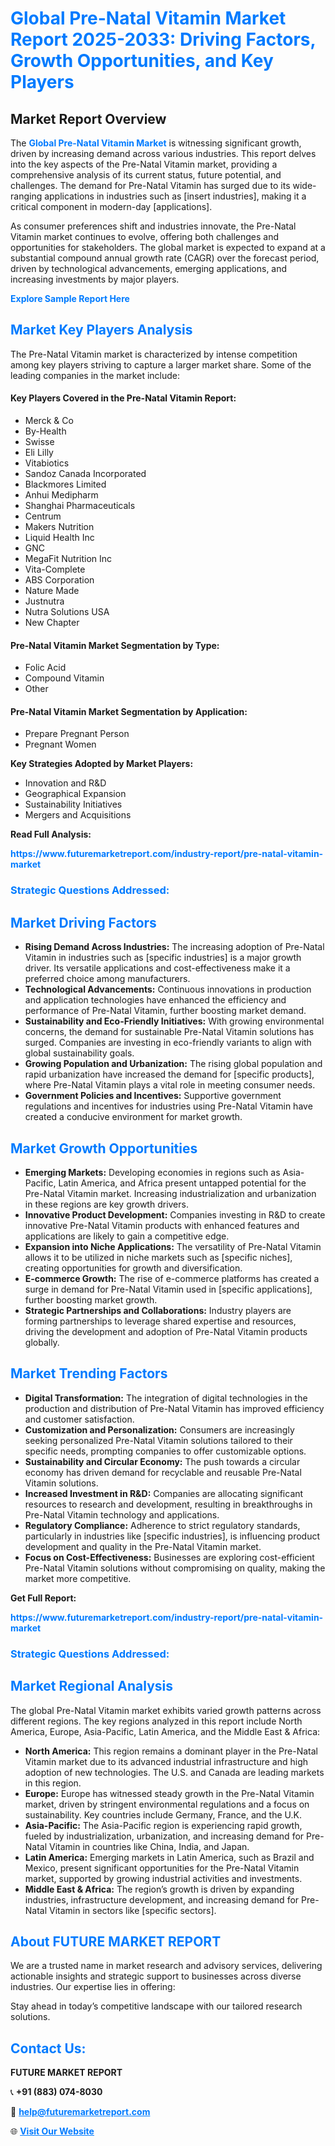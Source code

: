 <h1 style="color: #007BFF;">Global Pre-Natal Vitamin Market Report 2025-2033: Driving Factors, Growth Opportunities, and Key Players</h1>

<section id="overview">
<h2>Market Report Overview</h2>
<p>The <a href="https://www.futuremarketreport.com/industry-report/pre-natal-vitamin-market" style="color: #007BFF; text-decoration: none;"><strong>Global Pre-Natal Vitamin Market</strong></a> is witnessing significant growth, driven by increasing demand across various industries. This report delves into the key aspects of the Pre-Natal Vitamin market, providing a comprehensive analysis of its current status, future potential, and challenges. The demand for Pre-Natal Vitamin has surged due to its wide-ranging applications in industries such as [insert industries], making it a critical component in modern-day [applications].</p>
<p>As consumer preferences shift and industries innovate, the Pre-Natal Vitamin market continues to evolve, offering both challenges and opportunities for stakeholders. The global market is expected to expand at a substantial compound annual growth rate (CAGR) over the forecast period, driven by technological advancements, emerging applications, and increasing investments by major players.</p>
</section>

<section id="overview">
<p><a href="https://www.futuremarketreport.com/request-sample/reportId=79745" style="color: #007BFF; text-decoration: none;"><strong>Explore Sample Report Here</strong></a></p>
</section>

<section id="key-players">
<h2 style="color: #007BFF;">Market Key Players Analysis</h2>
<p>The Pre-Natal Vitamin market is characterized by intense competition among key players striving to capture a larger market share. Some of the leading companies in the market include:</p>
<h4>Key Players Covered in the Pre-Natal Vitamin Report:</h4>
<ul><li>Merck &amp; Co</li><li>By-Health</li><li>Swisse</li><li>Eli Lilly</li><li>Vitabiotics</li><li>Sandoz Canada Incorporated</li><li>Blackmores Limited</li><li>Anhui Medipharm</li><li>Shanghai Pharmaceuticals</li><li>Centrum</li><li>Makers Nutrition</li><li>Liquid Health Inc</li><li>GNC</li><li>MegaFit Nutrition Inc</li><li>Vita-Complete</li><li>ABS Corporation</li><li>Nature Made</li><li>Justnutra</li><li>Nutra Solutions USA</li><li>New Chapter</li></ul>
<h4>Pre-Natal Vitamin Market Segmentation by Type:</h4>
<ul><li>Folic Acid</li><li>Compound Vitamin</li><li>Other</li></ul>

<h4>Pre-Natal Vitamin Market Segmentation by Application:</h4>
<ul><li>Prepare Pregnant Person</li><li>Pregnant Women</li></ul>
<p><strong>Key Strategies Adopted by Market Players:</strong></p>
<ul>
<li>Innovation and R&D</li>
<li>Geographical Expansion</li>
<li>Sustainability Initiatives</li>
<li>Mergers and Acquisitions</li>
</ul>
</section>

<section>
<p><strong>Read Full Analysis: </strong></p><a href="https://www.futuremarketreport.com/industry-report/pre-natal-vitamin-market" style="color: #007BFF; text-decoration: none;"><strong>https://www.futuremarketreport.com/industry-report/pre-natal-vitamin-market</strong></a>
<h3 style="color: #007BFF;">Strategic Questions Addressed:</h3>
</section>

<section id="driving-factors">
<h2 style="color: #007BFF;">Market Driving Factors</h2>
<ul>
<li><strong>Rising Demand Across Industries:</strong> The increasing adoption of Pre-Natal Vitamin in industries such as [specific industries] is a major growth driver. Its versatile applications and cost-effectiveness make it a preferred choice among manufacturers.</li>
<li><strong>Technological Advancements:</strong> Continuous innovations in production and application technologies have enhanced the efficiency and performance of Pre-Natal Vitamin, further boosting market demand.</li>
<li><strong>Sustainability and Eco-Friendly Initiatives:</strong> With growing environmental concerns, the demand for sustainable Pre-Natal Vitamin solutions has surged. Companies are investing in eco-friendly variants to align with global sustainability goals.</li>
<li><strong>Growing Population and Urbanization:</strong> The rising global population and rapid urbanization have increased the demand for [specific products], where Pre-Natal Vitamin plays a vital role in meeting consumer needs.</li>
<li><strong>Government Policies and Incentives:</strong> Supportive government regulations and incentives for industries using Pre-Natal Vitamin have created a conducive environment for market growth.</li>
</ul>
</section>

<section id="growth-opportunities">
<h2 style="color: #007BFF;">Market Growth Opportunities</h2>
<ul>
<li><strong>Emerging Markets:</strong> Developing economies in regions such as Asia-Pacific, Latin America, and Africa present untapped potential for the Pre-Natal Vitamin market. Increasing industrialization and urbanization in these regions are key growth drivers.</li>
<li><strong>Innovative Product Development:</strong> Companies investing in R&D to create innovative Pre-Natal Vitamin products with enhanced features and applications are likely to gain a competitive edge.</li>
<li><strong>Expansion into Niche Applications:</strong> The versatility of Pre-Natal Vitamin allows it to be utilized in niche markets such as [specific niches], creating opportunities for growth and diversification.</li>
<li><strong>E-commerce Growth:</strong> The rise of e-commerce platforms has created a surge in demand for Pre-Natal Vitamin used in [specific applications], further boosting market growth.</li>
<li><strong>Strategic Partnerships and Collaborations:</strong> Industry players are forming partnerships to leverage shared expertise and resources, driving the development and adoption of Pre-Natal Vitamin products globally.</li>
</ul>
</section>

<section id="trending-factors">
<h2 style="color: #007BFF;">Market Trending Factors</h2>
<ul>
<li><strong>Digital Transformation:</strong> The integration of digital technologies in the production and distribution of Pre-Natal Vitamin has improved efficiency and customer satisfaction.</li>
<li><strong>Customization and Personalization:</strong> Consumers are increasingly seeking personalized Pre-Natal Vitamin solutions tailored to their specific needs, prompting companies to offer customizable options.</li>
<li><strong>Sustainability and Circular Economy:</strong> The push towards a circular economy has driven demand for recyclable and reusable Pre-Natal Vitamin solutions.</li>
<li><strong>Increased Investment in R&D:</strong> Companies are allocating significant resources to research and development, resulting in breakthroughs in Pre-Natal Vitamin technology and applications.</li>
<li><strong>Regulatory Compliance:</strong> Adherence to strict regulatory standards, particularly in industries like [specific industries], is influencing product development and quality in the Pre-Natal Vitamin market.</li>
<li><strong>Focus on Cost-Effectiveness:</strong> Businesses are exploring cost-efficient Pre-Natal Vitamin solutions without compromising on quality, making the market more competitive.</li>
</ul>
</section>

<section>
<p><strong>Get Full Report: </strong></p><a href="https://www.futuremarketreport.com/industry-report/pre-natal-vitamin-market" style="color: #007BFF; text-decoration: none;"><strong>https://www.futuremarketreport.com/industry-report/pre-natal-vitamin-market</strong></a>
<h3 style="color: #007BFF;">Strategic Questions Addressed:</h3>
</section>


<section id="regional-analysis">
<h2 style="color: #007BFF;">Market Regional Analysis</h2>
<p>The global Pre-Natal Vitamin market exhibits varied growth patterns across different regions. The key regions analyzed in this report include North America, Europe, Asia-Pacific, Latin America, and the Middle East & Africa:</p>
<ul>
<li><strong>North America:</strong> This region remains a dominant player in the Pre-Natal Vitamin market due to its advanced industrial infrastructure and high adoption of new technologies. The U.S. and Canada are leading markets in this region.</li>
<li><strong>Europe:</strong> Europe has witnessed steady growth in the Pre-Natal Vitamin market, driven by stringent environmental regulations and a focus on sustainability. Key countries include Germany, France, and the U.K.</li>
<li><strong>Asia-Pacific:</strong> The Asia-Pacific region is experiencing rapid growth, fueled by industrialization, urbanization, and increasing demand for Pre-Natal Vitamin in countries like China, India, and Japan.</li>
<li><strong>Latin America:</strong> Emerging markets in Latin America, such as Brazil and Mexico, present significant opportunities for the Pre-Natal Vitamin market, supported by growing industrial activities and investments.</li>
<li><strong>Middle East & Africa:</strong> The region’s growth is driven by expanding industries, infrastructure development, and increasing demand for Pre-Natal Vitamin in sectors like [specific sectors].</li>
</ul>
</section>

<footer>
<h2 style="color: #007BFF;">About FUTURE MARKET REPORT</h2>
<p>We are a trusted name in market research and advisory services, delivering actionable insights and strategic support to businesses across diverse industries. Our expertise lies in offering:</p>

<p>Stay ahead in today’s competitive landscape with our tailored research solutions.</p>

<h2 style="color: #007BFF;">Contact Us:</h2>
<p><strong>FUTURE MARKET REPORT</strong></p>
<p>📞 <strong>+91 (883) 074-8030</strong></p>
<p>📧 <strong><a href="mailto:help@futuremarketreport.com" style="color: #007BFF;">help@futuremarketreport.com</a></strong></p>
<p>🌐 <strong><a href="https://www.futuremarketreport.com/" style="color: #007BFF;">Visit Our Website</a></strong></p>
</footer>